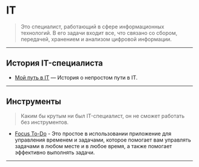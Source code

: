 # IT

> Это специалист, работающий в сфере информационных технологий. В его задачи входит все, что связано со сбором, передачей, хранением и анализом цифровой информации.

---

## История IT-специалиста

- [Мой путь в IT](/IT/my-path-to-IT/my-path-to-IT.md) — История о непростом пути в IT.

---

## Инструменты

> Каким бы крутым ни был IT-специалист, он не сможет работать без инструментов. 

- [Focus To-Do](https://www.focustodo.cn) - Это простое в использовании приложение для управления временем и задачами, которое помогает вам управлять задачами в любом месте и в любое время, а также помогает эффективно выполнять задачи.

---